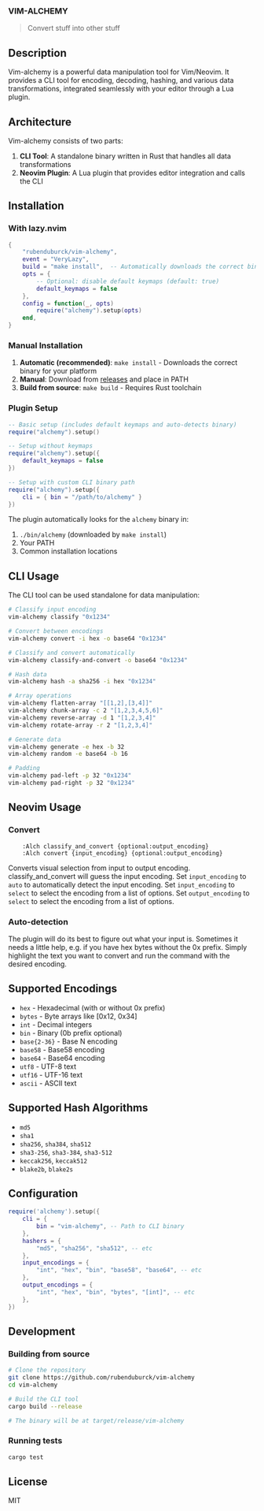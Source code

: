 ### VIM-ALCHEMY

> Convert stuff into other stuff

## Description

Vim-alchemy is a powerful data manipulation tool for Vim/Neovim. It provides a CLI tool for encoding, decoding, hashing, and various data transformations, integrated seamlessly with your editor through a Lua plugin.

## Architecture

Vim-alchemy consists of two parts:
1. **CLI Tool**: A standalone binary written in Rust that handles all data transformations
2. **Neovim Plugin**: A Lua plugin that provides editor integration and calls the CLI

## Installation

### With lazy.nvim

```lua
{
    "rubenduburck/vim-alchemy",
    event = "VeryLazy",
    build = "make install",  -- Automatically downloads the correct binary for your platform
    opts = {
        -- Optional: disable default keymaps (default: true)
        default_keymaps = false
    },
    config = function(_, opts)
        require("alchemy").setup(opts)
    end,
}
```

### Manual Installation

1. **Automatic (recommended)**: `make install` - Downloads the correct binary for your platform
2. **Manual**: Download from [releases](https://github.com/rubenduburck/vim-alchemy/releases) and place in PATH
3. **Build from source**: `make build` - Requires Rust toolchain

### Plugin Setup

```lua
-- Basic setup (includes default keymaps and auto-detects binary)
require("alchemy").setup()

-- Setup without keymaps
require("alchemy").setup({
    default_keymaps = false
})

-- Setup with custom CLI binary path
require("alchemy").setup({
    cli = { bin = "/path/to/alchemy" }
})
```

The plugin automatically looks for the `alchemy` binary in:
1. `./bin/alchemy` (downloaded by `make install`)
2. Your PATH
3. Common installation locations

## CLI Usage

The CLI tool can be used standalone for data manipulation:

```bash
# Classify input encoding
vim-alchemy classify "0x1234"

# Convert between encodings
vim-alchemy convert -i hex -o base64 "0x1234"

# Classify and convert automatically
vim-alchemy classify-and-convert -o base64 "0x1234"

# Hash data
vim-alchemy hash -a sha256 -i hex "0x1234"

# Array operations
vim-alchemy flatten-array "[[1,2],[3,4]]"
vim-alchemy chunk-array -c 2 "[1,2,3,4,5,6]"
vim-alchemy reverse-array -d 1 "[1,2,3,4]"
vim-alchemy rotate-array -r 2 "[1,2,3,4]"

# Generate data
vim-alchemy generate -e hex -b 32
vim-alchemy random -e base64 -b 16

# Padding
vim-alchemy pad-left -p 32 "0x1234"
vim-alchemy pad-right -p 32 "0x1234"
```

## Neovim Usage

### Convert
```vim
    :Alch classify_and_convert {optional:output_encoding}
    :Alch convert {input_encoding} {optional:output_encoding}
```

Converts visual selection from input to output encoding.
classify_and_convert will guess the input encoding.
Set `input_encoding` to `auto` to automatically detect the input encoding.
Set `input_encoding` to `select` to select the encoding from a list of options.
Set `output_encoding` to `select` to select the encoding from a list of options.

### Auto-detection
The plugin will do its best to figure out what your input is.
Sometimes it needs a little help, e.g. if you have hex bytes without the 0x prefix.
Simply highlight the text you want to convert and run the command with the desired encoding.

## Supported Encodings

* `hex` - Hexadecimal (with or without 0x prefix)
* `bytes` - Byte arrays like [0x12, 0x34]
* `int` - Decimal integers
* `bin` - Binary (0b prefix optional)
* `base{2-36}` - Base N encoding
* `base58` - Base58 encoding
* `base64` - Base64 encoding  
* `utf8` - UTF-8 text
* `utf16` - UTF-16 text
* `ascii` - ASCII text

## Supported Hash Algorithms

* `md5`
* `sha1`
* `sha256`, `sha384`, `sha512`
* `sha3-256`, `sha3-384`, `sha3-512`
* `keccak256`, `keccak512`
* `blake2b`, `blake2s`

## Configuration

```lua
require('alchemy').setup({
    cli = {
        bin = "vim-alchemy", -- Path to CLI binary
    },
    hashers = {
        "md5", "sha256", "sha512", -- etc
    },
    input_encodings = {
        "int", "hex", "bin", "base58", "base64", -- etc
    },
    output_encodings = {
        "int", "hex", "bin", "bytes", "[int]", -- etc
    },
})
```

## Development

### Building from source

```bash
# Clone the repository
git clone https://github.com/rubenduburck/vim-alchemy
cd vim-alchemy

# Build the CLI tool
cargo build --release

# The binary will be at target/release/vim-alchemy
```

### Running tests

```bash
cargo test
```

## License

MIT